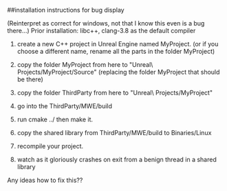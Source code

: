##installation instructions for bug display

(Reinterpret as correct for windows, not that I know this even is a bug there...)
Prior installation: libc++, clang-3.8 as the default compiler

1. create a new C++ project in Unreal Engine named MyProject. (or if you choose a different name, rename all the parts in the folder MyProject)

2. copy the folder MyProject from here to "Unreal\ Projects/MyProject/Source" (replacing the folder MyProject that should be there)

3. copy the folder ThirdParty from here to "Unreal\ Projects/MyProject"

4. go into the ThirdParty/MWE/build

5. run cmake ../ then make it.

6. copy the shared library from ThirdParty/MWE/build to Binaries/Linux

7. recompile your project.

8. watch as it gloriously crashes on exit from a benign thread in a shared library


Any ideas how to fix this??
